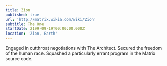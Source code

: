 ```yaml
---
title: Zion
published: true
url: 'http://matrix.wikia.com/wiki/Zion'
subtitle: The One
startDate: 2199-09-19T00:00:00.000Z
location: 'Zion, Earth'
---
```


Engaged in cutthroat negotiations with The Architect. Secured the freedom of the human race. Squashed a particularly errant program in the Matrix source code.
